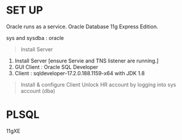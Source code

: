 # SET UP
Oracle runs as a service.
Oracle Database 11g Express Edition.

sys and sysdba : oracle

> Install Server
1. Install Server [ensure Servie and TNS listener are running.]
2. GUI Client : Oracle SQL Developer
3. Client : sqldeveloper-17.2.0.188.1159-x64 with JDK 1.8

> Install & configure Client
> Unlock HR account by logging into sys account (dba)

# PLSQL
11gXE